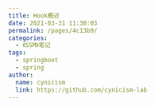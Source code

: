 ```yaml
---
title: Hook概述
date: 2021-03-31 11:30:03
permalink: /pages/4c13b9/
categories: 
  - 《SSM》笔记
tags: 
  - springboot
  - spring
author: 
  name: cynicism
  link: https://github.com/cynicism-lab
---
```











